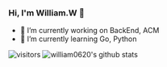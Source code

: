 ### Hi, I'm William.W 👋

- 🔭 I’m currently working on BackEnd, ACM
- 🌱 I’m currently learning Go, Python

![visitors](https://visitor-badge.laobi.icu/badge?page_id=william0620)
![william0620's github stats](https://github-readme-stats.vercel.app/api?username=william0620&show_icons=true&theme=tokyonight&count_private=true)
<!-- ![Top Langs](https://github-readme-stats.vercel.app/api/top-langs/?username=william0620&layout=compact) -->
